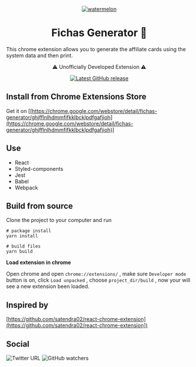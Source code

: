 <p align="center">
	<a href="https://github.com/Linusar/IomaFichasGenerator"  target="_blank">
	<img  align="center"  alt="watermelon"  src="https://github.com/Linusar/IomaFichasGenerator/blob/master/src/watermelon-128.png"  />
	</a>
</p>

<h1 align="center">Fichas Generator 📠</h1>

<p>This chrome extension allows you to generate the affiliate cards using the system data and then print.</p>

<p align="center">
	<g-emoji  ios-version="6.0"  fallback-src="https://assets-cdn.github.com/images/icons/emoji/unicode/26a0.png"  alias="warning">⚠️</g-emoji>
	Unofficially Developed Extension
	<g-emoji  ios-version="6.0"  fallback-src="https://assets-cdn.github.com/images/icons/emoji/unicode/26a0.png"  alias="warning">⚠️</g-emoji>
</p>
<p  align="center">
<a href="https://github.com/Linusar/IomaFichasGenerator/releases/latest
" target="_blank">
<img  alt="Latest GitHub release"  src="https://img.shields.io/badge/release-v1.0-blue.svg"/>
</a>
</p>

<h2> Install from Chrome Extensions Store</h2>

Get it on [[https://chrome.google.com/webstore/detail/fichas-generator/ghjfflnlhdmmfifkklbcklpdfgafjioh](https://chrome.google.com/webstore/detail/fichas-generator/ghjfflnlhdmmfifkklbcklpdfgafjioh)]

<h2>Use</h2>

<p>

- React
- Styled-components
- Jest
- Babel
- Webpack
  </p>

<h2>Build from source</h2>

Clone the project to your computer and run

```
# package install
yarn install

# build files
yarn build

```

**Load extension in chrome**

Open chrome and open `chrome://extensions/` , make sure `Developer mode` button is on, click `Load unpacked` , choose `project_dir/build` , now your will see a new extension been loaded.

<h2>Inspired by</h2>

<p>

[https://github.com/satendra02/react-chrome-extension](https://github.com/satendra02/react-chrome-extension])

</p>

<h2>Social</h2>
<img  alt="Twitter URL"  src="https://img.shields.io/twitter/url/http/@Alejo40740246.svg?style=social">
<img  alt="GitHub watchers"  src="https://img.shields.io/github/watchers/Linusar/IomaFichasGenerator.svg?style=social">
